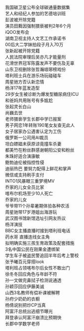 我国碳卫星公布全球碳通量数据集  
艺人和经纪人参加的艺德培训班  
彭波被开除党籍  
演员田蕤因强制猥亵被判2年6个月  
iQOO发布会  
湖南卫视主持人文艺工作承诺书  
00后大二学妹拍段子月入70万  
张新起被开除党籍  
人民法院审理后吴亦凡才能量刑  
花滑世界冠军陈露发声不要伤及无辜  
山东卫视删除张哲瀚琅琊榜戏份  
塔利班士兵在游乐场玩碰碰车  
周星驰方否认新恋情  
杨洋17年蓝发造型  
29岁女生被诊断为爆发型糖尿病住ICU  
和爸妈共用账号有多尴尬  
张起灵长白山  
尚巍去世  
老师猥亵学生长郡中学已报案  
男子网恋1年转账190笔女友查无此人  
女子居家办公遇害认定为工伤  
俄罗斯一公司用AI裁员  
坦白嫖娼未获原谅竟撞车杀妻  
都美竹在粉丝群感谢朝阳公安和粉丝  
朱珠好适合演康敏  
鲍勃迪伦被指控性侵  
迪丽热巴 要努力配得上鲜花和掌声  
微信或支持刷手支付  
INTO1风暴眼三重梦境MV  
乔家的儿女全员比家  
喀布尔机场至少10人死亡  
乔家的儿女  
爷爷带11个孙辈暑期体验各种农活  
周星驰带17岁港姐出海游玩  
武汉图书馆新馆选址引网友热议  
杨洋演技  
BBC女主播直播时接到塔利班电话  
药水哥 直播连线女主角  
拟明确实施三孩生育政策及配套措施  
3名中国公民在刚果金遭绑架  
学生车子被盗民警追回半年后考上警校  
张予曦百元穿搭look  
塔利班占领喀布尔后女性不敢出门  
徐冬冬回应角色与年龄不符  
孙一文做完鼻拭子检测说通透  
孙颖莎回应伊藤美诚  
山西3名教师有偿补课被解聘  
孙府少奶奶的衣橱  
杨倩说别把炒CP当真  
阿富汗总统出逃细节曝光  
拜登承认阿富汗崩溃比预期快  
长郡中学数学老师  

